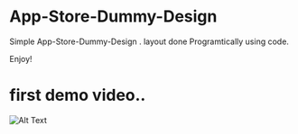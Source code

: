 # App-Store-Dummy-Design


Simple App-Store-Dummy-Design . layout done Programtically using code.


Enjoy!

# first demo video..



![Alt Text](https://j.gifs.com/91Wjvx.gif)
